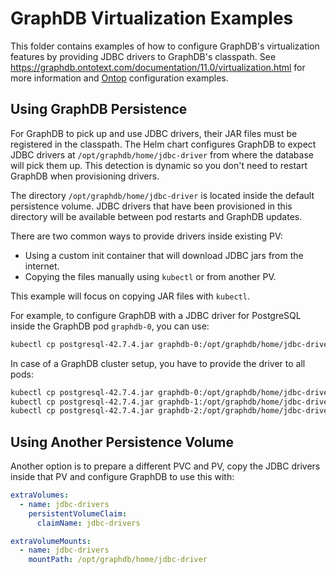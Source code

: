 # GraphDB Virtualization Examples

This folder contains examples of how to configure GraphDB's virtualization features by providing JDBC drivers to GraphDB's classpath.
See https://graphdb.ontotext.com/documentation/11.0/virtualization.html for more information and [Ontop](https://ontop-vkg.org/guide/)
configuration examples.

## Using GraphDB Persistence

For GraphDB to pick up and use JDBC drivers, their JAR files must be registered in the classpath.
The Helm chart configures GraphDB to expect JDBC drivers at `/opt/graphdb/home/jdbc-driver` from where the database will pick them up.
This detection is dynamic so you don't need to restart GraphDB when provisioning drivers.

The directory `/opt/graphdb/home/jdbc-driver` is located inside the default persistence volume.
JDBC drivers that have been provisioned in this directory will be available between pod restarts and GraphDB updates.

There are two common ways to provide drivers inside existing PV:

* Using a custom init container that will download JDBC jars from the internet.
* Copying the files manually using `kubectl` or from another PV.

This example will focus on copying JAR files with `kubectl`.

For example, to configure GraphDB with a JDBC driver for PostgreSQL inside the GraphDB pod `graphdb-0`, you can use:

```bash
kubectl cp postgresql-42.7.4.jar graphdb-0:/opt/graphdb/home/jdbc-driver/
```

In case of a GraphDB cluster setup, you have to provide the driver to all pods:

```bash
kubectl cp postgresql-42.7.4.jar graphdb-0:/opt/graphdb/home/jdbc-driver/
kubectl cp postgresql-42.7.4.jar graphdb-1:/opt/graphdb/home/jdbc-driver/
kubectl cp postgresql-42.7.4.jar graphdb-2:/opt/graphdb/home/jdbc-driver/
```

## Using Another Persistence Volume

Another option is to prepare a different PVC and PV, copy the JDBC drivers inside that PV and configure GraphDB to use this with:

```yaml
extraVolumes:
  - name: jdbc-drivers
    persistentVolumeClaim:
      claimName: jdbc-drivers

extraVolumeMounts:
  - name: jdbc-drivers
    mountPath: /opt/graphdb/home/jdbc-driver
```
